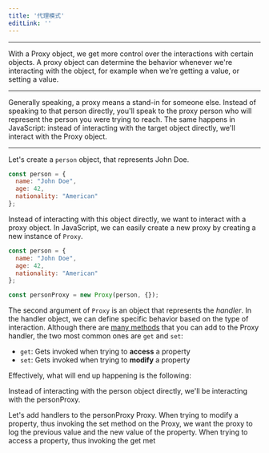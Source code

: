 ```yaml
---
title: '代理模式'
editLink: ''
---
```


<script setup>
import ArticleTitle from '../components/ArticleTitle.vue'
import BiliBili from '../components/BiliBili.vue'
</script>

<article-title title="代理模式" sub="拦截和控制目标对象的交互" />

---

With a Proxy object, we get more control over the interactions with certain objects. A proxy object can determine the behavior whenever we're interacting with the object, for example when we're getting a value, or setting a value.

---

Generally speaking, a proxy means a stand-in for someone else. Instead of speaking to that person directly, you'll speak to the proxy person who will represent the person you were trying to reach. The same happens in JavaScript: instead of interacting with the target object directly, we'll interact with the Proxy object.

---

Let's create a `person` object, that represents John Doe.

```JavaScript
const person = {
  name: "John Doe",
  age: 42,
  nationality: "American"
};
```

Instead of interacting with this object directly, we want to interact with a proxy object. In JavaScript, we can easily create a new proxy by creating a new instance of `Proxy`.

```JavaScript
const person = {
  name: "John Doe",
  age: 42,
  nationality: "American"
};

const personProxy = new Proxy(person, {});
```

The second argument of `Proxy` is an object that represents the *handler*. In the handler object, we can define specific behavior based on the type of interaction. Although there are [many methods](https://developer.mozilla.org/en-US/docs/Web/JavaScript/Reference/Global_Objects/Proxy) that you can add to the Proxy handler, the two most common ones are `get` and `set`:

- `get`: Gets invoked when trying to **access** a property
- `set`: Gets invoked when trying to **modify** a property

Effectively, what will end up happening is the following:

<bili-bili
  video="//player.bilibili.com/player.html?aid=899825058&bvid=BV1AN4y1c7Dt&cid=811202023&page=1"
/>

Instead of interacting with the person object directly, we'll be interacting with the personProxy.

Let's add handlers to the personProxy Proxy. When trying to modify a property, thus invoking the set method on the Proxy, we want the proxy to log the previous value and the new value of the property. When trying to access a property, thus invoking the get met
